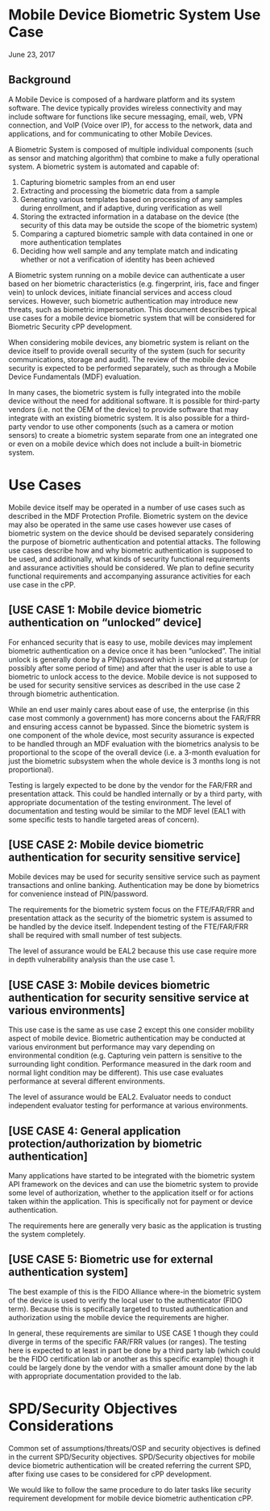 # Mobile Device Biometric System Use Case
June 23, 2017
## Background
A Mobile Device is composed of a hardware platform and its system software. The device typically provides wireless connectivity and may include software for functions like secure messaging, email, web, VPN connection, and VoIP (Voice over IP), for access to the network, data and applications, and for communicating to other Mobile Devices.

A Biometric System is composed of multiple individual components (such as sensor and matching algorithm) that combine to make a fully operational system. A biometric system is automated and capable of: 
1.	Capturing biometric samples from an end user
2.	Extracting and processing the biometric data from a sample
3.	Generating various templates based on processing of any samples during enrollment, and if adaptive, during verification as well
4.	Storing the extracted information in a database on the device (the security of this data may be outside the scope of the biometric system)
5.	Comparing a captured biometric sample with data contained in one or more authentication templates
6.	Deciding how well sample and any template match and indicating whether or not a verification of identity has been achieved

A Biometric system running on a mobile device can authenticate a user based on her biometric characteristics (e.g. fingerprint, iris, face and finger vein) to unlock devices, initiate financial services and access cloud services. However, such biometric authentication may introduce new threats, such as biometric impersonation. This document describes typical use cases for a mobile device biometric system that will be considered for Biometric Security cPP development. 

When considering mobile devices, any biometric system is reliant on the device itself to provide overall security of the system (such for security communications, storage and audit). The review of the mobile device security is expected to be performed separately, such as through a Mobile Device Fundamentals (MDF) evaluation.

In many cases, the biometric system is fully integrated into the mobile device without the need for additional software. It is possible for third-party vendors (i.e. not the OEM of the device) to provide software that may integrate with an existing biometric system. It is also possible for a third-party vendor to use other components (such as a camera or motion sensors) to create a biometric system separate from one an integrated one or even on a mobile device which does not include a built-in biometric system.
# Use Cases
Mobile device itself may be operated in a number of use cases such as described in the MDF Protection Profile. Biometric system on the device may also be operated in the same use cases however use cases of biometric system on the device should be devised separately considering the purpose of biometric authentication and potential attacks. The following use cases describe how and why biometric authentication is supposed to be used, and additionally, what kinds of security functional requirements and assurance activities should be considered. We plan to define security functional requirements and accompanying assurance activities for each use case in the cPP.
## [USE CASE 1: Mobile device biometric authentication on “unlocked” device]
For enhanced security that is easy to use, mobile devices may implement biometric authentication on a device once it has been “unlocked”. The initial unlock is generally done by a PIN/password which is required at startup (or possibly after some period of time) and after that the user is able to use a biometric to unlock access to the device. Mobile device is not supposed to be used for security sensitive services as described in the use case 2 through biometric authentication.

While an end user mainly cares about ease of use, the enterprise (in this case most commonly a government) has more concerns about the FAR/FRR and ensuring access cannot be bypassed. Since the biometric system is one component of the whole device, most security assurance is expected to be handled through an MDF evaluation with the biometrics analysis to be proportional to the scope of the overall device (i.e. a 3-month evaluation for just the biometric subsystem when the whole device is 3 months long is not proportional).

Testing is largely expected to be done by the vendor for the FAR/FRR and presentation attack. This could be handled internally or by a third party, with appropriate documentation of the testing environment. The level of documentation and testing would be similar to the MDF level (EAL1 with some specific tests to handle targeted areas of concern).
## [USE CASE 2: Mobile device biometric authentication for security sensitive service]
Mobile devices may be used for security sensitive service such as payment transactions and online banking. Authentication may be done by biometrics for convenience instead of PIN/password. 

The requirements for the biometric system focus on the FTE/FAR/FRR and presentation attack as the security of the biometric system is assumed to be handled by the device itself. Independent testing of the FTE/FAR/FRR shall be required with small number of test subjects. 

The level of assurance would be EAL2 because this use case require more in depth vulnerability analysis than the use case 1.
## [USE CASE 3: Mobile devices biometric authentication for security sensitive service at various environments]
This use case is the same as use case 2 except this one consider mobility aspect of mobile device. Biometric authentication may be conducted at various environment but performance may vary depending on environmental condition (e.g. Capturing vein pattern is sensitive to the surrounding light condition. Performance measured in the dark room and normal light condition may be different). This use case evaluates performance at several different environments.

The level of assurance would be EAL2. Evaluator needs to conduct independent evaluator testing for performance at various environments.
## [USE CASE 4: General application protection/authorization by biometric authentication]
Many applications have started to be integrated with the biometric system API framework on the devices and can use the biometric system to provide some level of authorization, whether to the application itself or for actions taken within the application. This is specifically not for payment or device authentication.

The requirements here are generally very basic as the application is trusting the system completely.
## [USE CASE 5: Biometric use for external authentication system]
The best example of this is the FIDO Alliance where-in the biometric system of the device is used to verify the local user to the authenticator (FIDO term). Because this is specifically targeted to trusted authentication and authorization using the mobile device the requirements are higher.

In general, these requirements are similar to USE CASE 1 though they could diverge in terms of the specific FAR/FRR values (or ranges). The testing here is expected to at least in part be done by a third party lab (which could be the FIDO certification lab or another as this specific example) though it could be largely done by the vendor with a smaller amount done by the lab with appropriate documentation provided to the lab. 
# SPD/Security Objectives Considerations
Common set of assumptions/threats/OSP and security objectives is defined in the current SPD/Security objectives. SPD/Security objectives for mobile device biometric authentication will be created referring the current SPD, after fixing use cases to be considered for cPP development.

We would like to follow the same procedure to do later tasks like security requirement development for mobile device biometric authentication cPP.
